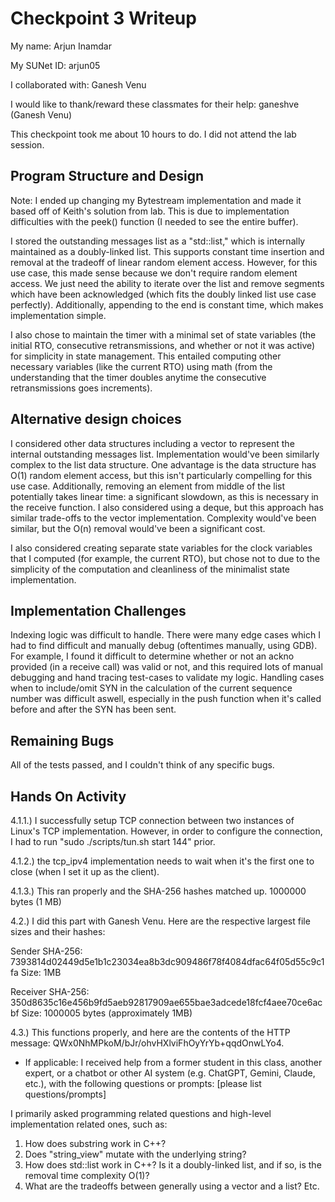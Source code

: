Checkpoint 3 Writeup
====================

My name: Arjun Inamdar 

My SUNet ID: arjun05     

I collaborated with: Ganesh Venu

I would like to thank/reward these classmates for their help: ganeshve (Ganesh Venu)

This checkpoint took me about 10 hours to do. I did not attend the lab session.


## Program Structure and Design ##

Note: I ended up changing my Bytestream implementation and made it based off of
Keith's solution from lab. This is due to implementation difficulties with the 
peek() function (I needed to see the entire buffer). 

I stored the outstanding messages list as a "std::list," which 
is internally maintained as a doubly-linked list. This supports 
constant time insertion and removal at the tradeoff of linear random element
access. However, for this use case, this made sense because we don't require
random element access. We just need the ability to iterate over the list 
and remove segments which have been acknowledged (which fits the doubly
linked list use case perfectly). Additionally, appending to the end is
constant time, which makes implementation simple. 

I also chose to maintain the timer with a minimal set of state variables (the 
initial RTO, consecutive retransmissions, and whether or not it was active)
for simplicity in state management. This entailed computing other necessary
variables (like the current RTO) using math (from the understanding that 
the timer doubles anytime the consecutive retransmissions goes increments).

## Alternative design choices ##

I considered other data structures including a vector to represent
the internal outstanding messages list. Implementation
would've been similarly complex to the list data structure. One advantage is 
the data structure has O(1) random element access, but this isn't particularly compelling for this 
use case. Additionally, removing an element from middle of the list potentially takes
linear time: a significant slowdown, as this is necessary in the receive function. I also 
considered using a deque, but this approach has similar trade-offs to the vector implementation.
Complexity would've been similar, but the O(n) removal would've been a significant 
cost.

I also considered creating separate state variables for the clock variables
that I computed (for example, the current RTO), but chose not to due to the
simplicity of the computation and cleanliness of the minimalist state implementation.

## Implementation Challenges ##

Indexing logic was difficult to handle. There were many edge cases which I had to find difficult 
and manually debug (oftentimes manually, using GDB). For example, I found it difficult to determine 
whether or not an ackno provided (in a receive call) was valid or not, and this required lots of manual
debugging and hand tracing test-cases to validate my logic. Handling cases when to include/omit SYN
in the calculation of the current sequence number was difficult aswell, especially in the push function
when it's called before and after the SYN has been sent.

## Remaining Bugs ##

All of the tests passed, and I couldn't think of any specific bugs.

## Hands On Activity ##

4.1.1.) I successfully setup TCP connection between two instances of Linux's TCP 
implementation. However, in order to configure the connection, I had to run
"sudo ./scripts/tun.sh start 144" prior. 

4.1.2.) the tcp_ipv4 implementation needs to wait when 
it's the first one to close (when I set it up as the client). 

4.1.3.) This ran properly and the SHA-256 hashes matched up. 1000000 bytes (1 MB)

4.2.) I did this part with Ganesh Venu. Here are the respective largest file sizes and
their hashes: 

Sender SHA-256: 7393814d02449d5e1b1c23034ea8b3dc909486f78f4084dfac64f05d55c9c1fa
Size: 1MB

Receiver SHA-256: 350d8635c16e456b9fd5aeb92817909ae655bae3adcede18fcf4aee70ce6acbf
Size: 1000005 bytes (approximately 1MB)

4.3.) This functions properly, and here are the contents of the HTTP 
message: QWx0NhMPkoM/bJr/ohvHXlviFhOyYrYb+qqdOnwLYo4.


- If applicable: I received help from a former student in this class,
  another expert, or a chatbot or other AI system (e.g. ChatGPT,
  Gemini, Claude, etc.), with the following questions or prompts:
  [please list questions/prompts]

I primarily asked programming related questions and high-level implementation related ones, 
such as: 

1. How does substring work in C++? 
2. Does "string_view" mutate with the underlying string?
3. How does std::list work in C++? Is it a doubly-linked list, and if so, is the 
removal time complexity O(1)? 
4. What are the tradeoffs between generally using a vector and a list? 
Etc.
